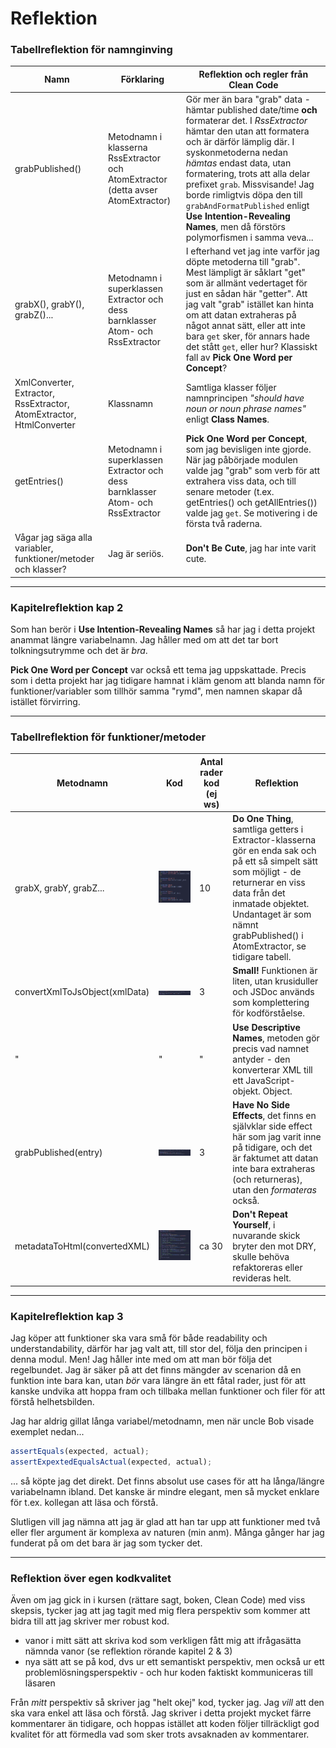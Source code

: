 # Reflektion

### Tabellreflektion för namnginving

| Namn                                                                | Förklaring                                                                       | Reflektion och regler från Clean Code                                                                                                                                                                                                                                                                                                                                                                                             |
| ------------------------------------------------------------------- | -------------------------------------------------------------------------------- | --------------------------------------------------------------------------------------------------------------------------------------------------------------------------------------------------------------------------------------------------------------------------------------------------------------------------------------------------------------------------------------------------------------------------------- |
| grabPublished()                                                     | Metodnamn i klasserna RssExtractor och AtomExtractor (detta avser AtomExtractor) | Gör mer än bara "grab" data - hämtar published date/time **och** formaterar det. I _RssExtractor_ hämtar den utan att formatera och är därför lämplig där. I syskonmetoderna nedan _hämtas_ endast data, utan formatering, trots att alla delar prefixet `grab`. Missvisande! Jag borde rimligtvis döpa den till `grabAndFormatPublished` enligt **Use Intention-Revealing Names**, men då förstörs polymorfismen i samma veva... |
| grabX(), grabY(), grabZ()...                                        | Metodnamn i superklassen Extractor och dess barnklasser Atom- och RssExtractor   | I efterhand vet jag inte varför jag döpte metoderna till "grab". Mest lämpligt är såklart "get" som är allmänt vedertaget för just en sådan här "getter". Att jag valt "grab" istället kan hinta om att datan extraheras på något annat sätt, eller att inte bara `get` sker, för annars hade det stått `get`, eller hur? Klassiskt fall av **Pick One Word per Concept**?                                                        |
| XmlConverter, Extractor, RssExtractor, AtomExtractor, HtmlConverter | Klassnamn                                                                        | Samtliga klasser följer namnprincipen _"should have noun or noun phrase names"_ enligt **Class Names**.                                                                                                                                                                                                                                                                                                                           |
| getEntries()                                                        | Metodnamn i superklassen Extractor och dess barnklasser Atom- och RssExtractor   | **Pick One Word per Concept**, som jag bevisligen inte gjorde. När jag påbörjade modulen valde jag "grab" som verb för att extrahera viss data, och till senare metoder (t.ex. getEntries() och getAllEntries()) valde jag `get`. Se motivering i de första två raderna.                                                                                                                                                          |
| Vågar jag säga alla variabler, funktioner/metoder och klasser?      | Jag är seriös.                                                                   | **Don't Be Cute**, jag har inte varit cute.                                                                                                                                                                                                                                                                                                                                                                                       |

---

### Kapitelreflektion kap 2

Som han berör i **Use Intention-Revealing Names** så har jag i detta projekt anammat längre variabelnamn. Jag håller med om att det tar bort tolkningsutrymme och det är _bra_.

**Pick One Word per Concept** var också ett tema jag uppskattade. Precis som i detta projekt har jag tidigare hamnat i kläm genom att blanda namn för funktioner/variabler som tillhör samma "rymd", men namnen skapar då istället förvirring.

---

### Tabellreflektion för funktioner/metoder

| Metodnamn                     | Kod                                                                            | Antal rader kod (ej ws) | Reflektion                                                                                                                                                                                                                                            |
| ----------------------------- | ------------------------------------------------------------------------------ | ----------------------- | ----------------------------------------------------------------------------------------------------------------------------------------------------------------------------------------------------------------------------------------------------- |
| grabX, grabY, grabZ...        | ![grab-methods from (Rss)Extractor classes](/images/snippet1.png)              | 10                      | **Do One Thing**, samtliga getters i Extractor-klasserna gör en enda sak och på ett så simpelt sätt som möjligt - de returnerar en viss data från det inmatade objektet. Undantaget är som nämnt grabPublished() i AtomExtractor, se tidigare tabell. |
| convertXmlToJsObject(xmlData) | ![convertXmlToJsObject(xmlData) from XmlConverter class](/images/snippet2.png) | 3                       | **Small!** Funktionen är liten, utan krusiduller och JSDoc används som komplettering för kodförståelse.                                                                                                                                               |
| "                             | "                                                                              | "                       | **Use Descriptive Names**, metoden gör precis vad namnet antyder - den konverterar XML till ett JavaScript-objekt. Object.                                                                                                                            |
| grabPublished(entry)          | ![grabPublished(entry) from AtomExtractor class](/images/snippet3.png)         | 3                       | **Have No Side Effects**, det finns en självklar side effect här som jag varit inne på tidigare, och det är faktumet att datan inte bara extraheras (och returneras), utan den _formateras_ också.                                                    |
| metadataToHtml(convertedXML)  | ![metadataToHtml(convertedXML)](/images/snippet4.png)                          | ca 30                   | **Don't Repeat Yourself**, i nuvarande skick bryter den mot DRY, skulle behöva refaktoreras eller revideras helt.                                                                                                                                     |

---

### Kapitelreflektion kap 3

Jag köper att funktioner ska vara små för både readability och understandability, därför har jag valt att, till stor del, följa den principen i denna modul. Men! Jag håller inte med om att man bör följa det regelbundet. Jag är säker på att det finns mängder av scenarion då en funktion inte bara kan, utan _bör_ vara längre än ett fåtal rader, just för att kanske undvika att hoppa fram och tillbaka mellan funktioner och filer för att förstå helhetsbilden.

Jag har aldrig gillat långa variabel/metodnamn, men när uncle Bob visade exemplet nedan...

```javascript
assertEquals(expected, actual);
assertExpextedEqualsActual(expected, actual);
```

... så köpte jag det direkt. Det finns absolut use cases för att ha långa/längre variabelnamn ibland. Det kanske är mindre elegant, men så mycket enklare för t.ex. kollegan att läsa och förstå.

Slutligen vill jag nämna att jag är glad att han tar upp att funktioner med två eller fler argument är komplexa av naturen (min anm). Många gånger har jag funderat på om det bara är jag som tycker det.

---

### Reflektion över egen kodkvalitet

Även om jag gick in i kursen (rättare sagt, boken, Clean Code) med viss skepsis, tycker jag att jag tagit med mig flera perspektiv som kommer att bidra till att jag skriver mer robust kod.<br>

- vanor i mitt sätt att skriva kod som verkligen fått mig att ifrågasätta nämnda vanor (se reflektion rörande kapitel 2 & 3)
- nya sätt att se på kod, dvs ur ett semantiskt perspektiv, men också ur ett problemlösningsperspektiv - och hur koden faktiskt kommuniceras till läsaren

Från _mitt_ perspektiv så skriver jag "helt okej" kod, tycker jag. Jag _vill_ att den ska vara enkel att läsa och förstå. Jag skriver i detta projekt mycket färre kommentarer än tidigare, och hoppas istället att koden följer tillräckligt god kvalitet för att förmedla vad som sker trots avsaknaden av kommentarer.

